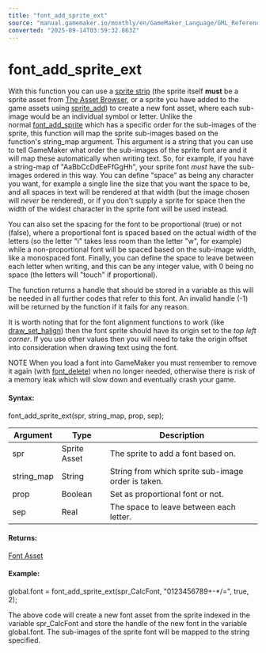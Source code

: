 ```yaml
---
title: "font_add_sprite_ext"
source: "manual.gamemaker.io/monthly/en/GameMaker_Language/GML_Reference/Asset_Management/Fonts/font_add_sprite_ext.htm"
converted: "2025-09-14T03:59:32.863Z"
---
```


# font\_add\_sprite\_ext

With this function you can use a [sprite strip](../../../../The_Asset_Editors/Sprite_Properties/Sprite_Strips.md) (the sprite itself **must** be a sprite asset from [The Asset Browser](../../../../Introduction/The_Asset_Browser.md), or a sprite you have added to the game assets using [sprite\_add](../Sprites/Sprite_Manipulation/sprite_add.md)) to create a new font asset, where each sub-image would be an individual symbol or letter. Unlike the normal [font\_add\_sprite](font_add_sprite.md) which has a specific order for the sub-images of the sprite, this function will map the sprite sub-images based on the function's string\_map argument. This argument is a string that you can use to tell GameMaker what order the sub-images of the sprite font are and it will map these automatically when writing text. So, for example, if you have a string-map of "AaBbCcDdEeFfGgHh", your sprite font _must_ have the sub-images ordered in this way. You can define "space" as being any character you want, for example a single line the size that you want the space to be, and all spaces in text will be rendered at that width (but the image chosen will _never_ be rendered), or if you don't supply a sprite for space then the width of the widest character in the sprite font will be used instead.

You can also set the spacing for the font to be proportional (true) or not (false), where a proportional font is spaced based on the actual width of the letters (so the letter "i" takes less room than the letter "w", for example) while a non-proportional font will be spaced based on the sub-image width, like a monospaced font. Finally, you can define the space to leave between each letter when writing, and this can be any integer value, with 0 being no space (the letters will "touch" if proportional).

The function returns a handle that should be stored in a variable as this will be needed in all further codes that refer to this font. An invalid handle (-1) will be returned by the function if it fails for any reason.

It is worth noting that for the font alignment functions to work (like [draw\_set\_halign](../../Drawing/Text/draw_set_halign.md)) then the font sprite should have its origin set to the _top left corner_. If you use other values then you will need to take the origin offset into consideration when drawing text using the font.

NOTE When you load a font into GameMaker you must remember to remove it again (with [font\_delete](font_delete.md)) when no longer needed, otherwise there is risk of a memory leak which will slow down and eventually crash your game.

#### Syntax:

font\_add\_sprite\_ext(spr, string\_map, prop, sep);

| Argument | Type | Description |
| --- | --- | --- |
| spr | Sprite Asset | The sprite to add a font based on. |
| string_map | String | String from which sprite sub-image order is taken. |
| prop | Boolean | Set as proportional font or not. |
| sep | Real | The space to leave between each letter. |

#### Returns:

[Font Asset](../../../../The_Asset_Editors/Fonts.md)

#### Example:

global.font = font\_add\_sprite\_ext(spr\_CalcFont, "0123456789+-\*/=", true, 2);

The above code will create a new font asset from the sprite indexed in the variable spr\_CalcFont and store the handle of the new font in the variable global.font. The sub-images of the sprite font will be mapped to the string specified.